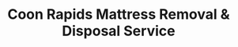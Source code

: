 ---
layout: location.njk
title: Coon Rapids Mattress Removal & Disposal Service
description: Professional mattress removal in Coon Rapids, Minnesota's northern Twin Cities suburb. Next-day pickup  Serving 63,000+ residents from Northdale neighborhoods to Riverdale Station area. Expert navigation of suburban access and Anoka County regulations.
permalink: /mattress-removal/minnesota/minneapolis/coon-rapids/
city: Coon Rapids
state: Minnesota
stateSlug: minnesota
parentMetro: Minneapolis
tier: 3
coordinates: 
  lat: 45.1733
  lng: -93.2872
pricing:
  startingPrice: 125
  single: 125
  queen: 125
  king: 135
  boxSpring: 30
pageContent:
  heroDescription: "Professional mattress removal throughout Coon Rapids, Minnesota's well-established northern Twin Cities suburb. From Thompson Heights family homes to Riverdale Station transit developments, we handle the unique challenges of serving 63,000+ residents across Minnesota's 15th-largest city with seamless suburban service."
  aboutService: "A Bedder World provides expert mattress removal and recycling services throughout Coon Rapids, Minnesota's premier northern Twin Cities suburb. Our professional team handles pickup, transportation, and eco-friendly disposal for over 63,600 residents across established neighborhoods, from historic Thompson Riverview Terrace to modern Riverdale Station developments. We specialize in mattress recycling - breaking down your old mattress into reusable materials: steel springs, foam padding, cotton fiber, and wood components that support Minnesota's circular economy. Our Coon Rapids operation addresses the suburb's specific logistics challenges. We coordinate with Northstar Commuter Rail schedules affecting Riverdale area parking. We manage access through suburban developments with varying street layouts. We work around seasonal Mississippi River flooding that affects some neighborhoods. We navigate the extensive park and trail system that creates unique address configurations. We handle winter service coordination across 23 square miles including areas near Bunker Hills and Coon Rapids Dam parks. Every mattress we collect is transported to certified recycling facilities including Anoka County's own recycling operations, where over 90% of materials are recovered. This supports the county's comprehensive waste diversion programs. From 1970s-era family homes in established neighborhoods to modern apartments near the Riverdale Station, we provide professional, sustainable mattress removal services designed for northern suburban living."
  serviceAreasIntro: "Complete mattress pickup throughout Coon Rapids and northern Twin Cities suburbs, serving Minnesota's 15th-largest city across all residential areas from Mississippi River neighborhoods to Bunker Hills developments:"
  regulationsCompliance: "While Coon Rapids residents can use the city's recycling center at 1827 111th Avenue NW for mattress disposal ($25 per mattress, dry condition required), the reality includes multiple challenges. Self-loading requirements, limited hours (Tuesday-Saturday with seasonal variations), travel to the facility, and strict condition requirements create hassles. We coordinate with Anoka County waste management systems, handle all loading and transportation, and ensure proper recycling compliance without facility trips or condition inspections."
  environmentalImpact: "Every Coon Rapids mattress removal directly supports Anoka County's comprehensive waste diversion initiatives and the Mississippi National River Recreation Area's conservation efforts. Through partnerships with regional facilities including Anoka County Environmental Services and certified Minnesota recycling centers, we've helped divert hundreds of mattresses from area landfills. Our recycling process aligns with Anoka County's sustainability programs. Steel springs return to regional manufacturing. Foam becomes carpet padding and insulation. Cotton fiber supports textile applications. This closed-loop approach complements the county's curbside recycling programs and seasonal bulk item collection events. We help Coon Rapids families make environmentally responsible choices while supporting the Mississippi River corridor's ecological health through reduced landfill impact."
  howItWorksScheduling: "Next-day appointments available throughout Coon Rapids. We coordinate around Northstar Commuter Rail schedules for Riverdale area residents and work with suburban street layouts for efficient access."
  howItWorksService: "Licensed team handles removal from any location on your property, managing Coon Rapids's diverse suburban terrain from riverside areas to parkland developments with professional equipment and local logistics expertise."
  howItWorksDisposal: "Your mattress is transported to certified Minnesota recycling facilities for responsible material recovery that supports Anoka County's environmental programs."
  sidebarStats:
    mattressesRemoved: "2,934"
neighborhoods: [
  {
    "name": "Thompson Heights",
    "zipCodes": [
      "55433"
    ]
  },
  {
    "name": "Northdale",
    "zipCodes": [
      "55433"
    ]
  },
  {
    "name": "Thompson Riverview Terrace",
    "zipCodes": [
      "55433"
    ]
  },
  {
    "name": "Riverdale Station Area",
    "zipCodes": [
      "55448"
    ]
  },
  {
    "name": "Wedgewood Park",
    "zipCodes": [
      "55448"
    ]
  },
  {
    "name": "Pheasant Ridge",
    "zipCodes": [
      "55448"
    ]
  },
  {
    "name": "Oaks of Shenandoah",
    "zipCodes": [
      "55448"
    ]
  },
  {
    "name": "Bunker Hills Area",
    "zipCodes": [
      "55448"
    ]
  },
  {
    "name": "Coon Rapids Dam Park",
    "zipCodes": [
      "55433"
    ]
  },
  {
    "name": "Crooked Lake",
    "zipCodes": [
      "55433"
    ]
  },
  {
    "name": "Cenaiko Lake",
    "zipCodes": [
      "55448"
    ]
  },
  {
    "name": "Port Development Area",
    "zipCodes": [
      "55448"
    ]
  },
  {
    "name": "Evergreen Port",
    "zipCodes": [
      "55448"
    ]
  },
  {
    "name": "Campus Square",
    "zipCodes": [
      "55448"
    ]
  },
  {
    "name": "Riverwalk",
    "zipCodes": [
      "55433"
    ]
  }
]
zipCodes: [
  "55433",
  "55448",
  "55432"
]
recyclingPartners: [
  "Anoka County Environmental Services",
  "Coon Rapids Recycling Center",
  "Republic Services Minnesota",
  "Waste Management Twin Cities",
  "Advanced Disposal Services"
]
localRegulations: "Coon Rapids operates its own recycling center at 1827 111th Avenue NW where residents can drop off mattresses for $25 each (dry condition required), but the process involves self-loading, limited seasonal hours (April-September: Tuesday 9-3, Wednesday 1-7, Thursday-Saturday 9-3), and strict condition requirements. That's why Coon Rapids residents choose our professional service - we handle all pickup logistics, coordinate around Northstar Rail schedules affecting Riverdale area parking, navigate the extensive suburban street network across 23 square miles, and guarantee proper Anoka County recycling compliance."
nearbyCities: [
  {
    "name": "Minneapolis",
    "slug": "minneapolis",
    "distance": 12,
    "isSuburb": false
  },
  {
    "name": "Apple Valley",
    "slug": "apple-valley",
    "distance": 28,
    "isSuburb": true
  },
  {
    "name": "Blaine",
    "slug": "blaine",
    "distance": 4,
    "isSuburb": true
  },
  {
    "name": "Bloomington",
    "slug": "bloomington",
    "distance": 20,
    "isSuburb": true
  },
  {
    "name": "Brooklyn Park",
    "slug": "brooklyn-park",
    "distance": 6,
    "isSuburb": true
  },
  {
    "name": "Burnsville",
    "slug": "burnsville",
    "distance": 25,
    "isSuburb": true
  },
  {
    "name": "Eagan",
    "slug": "eagan",
    "distance": 22,
    "isSuburb": true
  },
  {
    "name": "Eden Prairie",
    "slug": "eden-prairie",
    "distance": 25,
    "isSuburb": true
  },
  {
    "name": "Edina",
    "slug": "edina",
    "distance": 18,
    "isSuburb": true
  },
  {
    "name": "Lakeville",
    "slug": "lakeville",
    "distance": 30,
    "isSuburb": true
  },
  {
    "name": "Maple Grove",
    "slug": "maple-grove",
    "distance": 12,
    "isSuburb": true
  },
  {
    "name": "Minnetonka",
    "slug": "minnetonka",
    "distance": 20,
    "isSuburb": true
  },
  {
    "name": "Plymouth",
    "slug": "plymouth",
    "distance": 15,
    "isSuburb": true
  },
  {
    "name": "St. Louis Park",
    "slug": "st-louis-park",
    "distance": 16,
    "isSuburb": true
  },
  {
    "name": "Woodbury",
    "slug": "woodbury",
    "distance": 25,
    "isSuburb": true
  }
]
reviews:
  count: 58
  featured: [
    {
      "author": "David M.",
      "rating": 5,
      "neighborhood": "Riverdale Station Area",
      "text": "Living near the Northstar station means tricky parking with commuter traffic, but A Bedder World timed our pickup perfectly around the rail schedule. Team arrived Tuesday afternoon when the parking restrictions were lifted, handled our king mattress efficiently from our second-floor apartment, and coordinated with building management like pros. $135 total and saved us the hassle of dragging it to the recycling center ourselves."
    },
    {
      "author": "Susan Chen",
      "rating": 5,
      "neighborhood": "Thompson Heights",
      "text": "Home renovation project meant we needed the guest room mattress gone before contractors started installing new flooring. Called Friday, they squeezed us into Saturday morning route despite short notice. Team navigated our curved driveway perfectly, protected our hardwood floors during removal, and even moved some renovation supplies to clear their path. Exactly the flexible service we needed during construction chaos."
    },
    {
      "author": "Jennifer K.",
      "rating": 5,
      "neighborhood": "Bunker Hills Area",
      "text": "Moving elderly parents from their longtime Coon Rapids home to assisted living was emotional enough without worrying about furniture disposal. These folks handled the mattress pickup with such care and respect, working around our moving timeline and the challenging access near Bunker Hills. Professional, punctual, and understanding during a difficult transition for our family."
    }
  ]
faqs: [
  {
    "question": "How quickly can you schedule mattress pickup in Coon Rapids?",
    "answer": "We offer next-day service throughout Coon Rapids including all neighborhoods from Thompson Heights to Riverdale Station developments. During peak moving seasons (May-September) and around Northstar Rail construction periods, we recommend booking 2-3 days ahead. We coordinate timing with commuter rail schedules for Riverdale area residents and adjust for seasonal access challenges near Mississippi River areas."
  },
  {
    "question": "What's included in Coon Rapids mattress removal pricing?",
    "answer": "Base $125 covers complete service for queen-size or smaller mattresses: pickup from any location on your property (including challenging suburban developments and apartment complexes), professional removal team, transportation to certified Minnesota recycling facilities, and full documentation. King mattresses $135, box springs $30 each. No fuel charges, disposal surcharges, or hidden fees."
  },
  {
    "question": "Do you serve all Coon Rapids neighborhoods and apartment complexes?",
    "answer": "Yes, complete coverage throughout Coon Rapids including established neighborhoods like Thompson Heights and Northdale, transit-oriented developments near Riverdale Station, lakefront areas around Crooked and Cenaiko Lakes, and all apartment complexes across the city's 23 square miles. We handle everything from 1970s suburban homes to modern transit developments with same pricing and professional service standards citywide."
  },
  {
    "question": "Can you coordinate around Northstar Commuter Rail schedules?",
    "answer": "Absolutely. We're familiar with Northstar Rail operations affecting the Riverdale Station area and coordinate pickup timing around commuter parking restrictions. Our team monitors service schedules and adjusts appointments to avoid peak travel times when parking is limited. We work efficiently around transit logistics while maintaining our quality service standards."
  },
  {
    "question": "Are you licensed for Anoka County waste disposal requirements?",
    "answer": "We maintain all required Minnesota waste hauler licenses and Anoka County disposal documentation requirements. Our service helps Coon Rapids residents avoid the $25 city recycling center fee and self-loading requirements while ensuring proper environmental compliance. We work with certified recycling facilities and provide customers with disposal certificates when needed for property management or HOA requirements."
  },
  {
    "question": "Where does my Coon Rapids mattress go after pickup?",
    "answer": "Your mattress is transported to certified Minnesota recycling facilities working with Anoka County Environmental Services programs. Materials stay regional when possible - steel springs return to local metalworking facilities, foam becomes carpet padding, cotton becomes insulation material. Over 90% material recovery rate supports Anoka County's waste diversion goals and Mississippi River conservation efforts."
  },
  {
    "question": "How do you handle access in suburban developments and near parks?",
    "answer": "Our team is experienced with Coon Rapids's diverse suburban layout including curved streets near Bunker Hills, lakefront properties around Crooked and Cenaiko Lakes, and complex addressing near the extensive park system. We coordinate with HOA requirements in planned developments, navigate narrow streets in established neighborhoods, and work around recreational traffic during peak park usage periods."
  },
  {
    "question": "What about bed frames and other bedroom furniture removal?",
    "answer": "Box springs are $30 per piece when removed with mattresses. Metal bed frames typically included at no charge if disassembled. Wooden headboards, bedroom sets, and larger furniture pieces require separate quotes based on size and access complexity. We handle everything from compact apartment furniture to large bedroom suites in suburban homes across all Coon Rapids neighborhoods."
  }
]
---